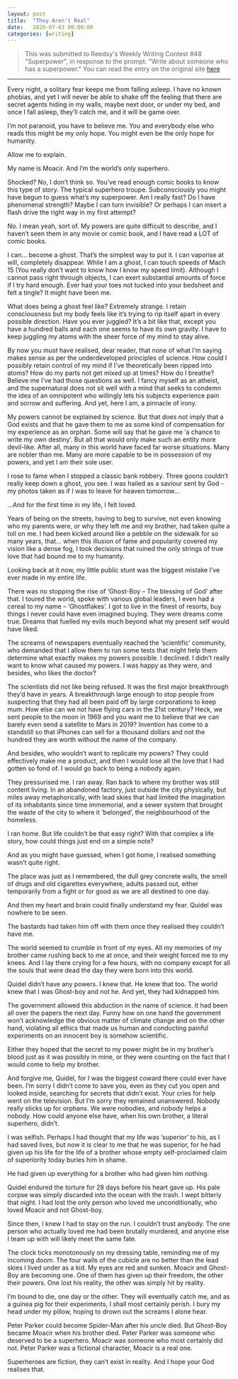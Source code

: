 ```yaml
---
layout: post
title:  "They Aren't Real"
date:   2020-07-03 00:00:00
categories: [writing]
---
```


> This was submitted to Reedsy's Weekly Writing Contest #48 "Superpower", in response to the prompt: "Write about someone who has a superpower."
> You can read the entry on the original site [here](https://blog.reedsy.com/short-story/ecjtgq/)

***
Every night, a solitary fear keeps me from falling asleep. I have no known phobias, and yet I will never be able to shake off the feeling that there are secret agents hiding in my walls, maybe next door, or under my bed, and once I fall asleep, they’ll catch me, and it will be game over.

I’m not paranoid, you have to believe me. You and everybody else who reads this might be my only hope. You might even be the only hope for humanity.

Allow me to explain.

My name is Moacir. And I’m the world’s only superhero.

Shocked? No, I don’t think so. You’ve read enough comic books to know this type of story. The typical superhero troupe. Subconsciously you might have begun to guess what’s my superpower. Am I really fast? Do I have phenomenal strength? Maybe I can turn invisible? Or perhaps I can insert a flash drive the right way in my first attempt?

  

No. I mean yeah, sort of. My powers are quite difficult to describe, and I haven’t seen them in any movie or comic book, and I have read a LOT of comic books.

I can… become a ghost. That’s the simplest way to put it. I can vaporise at will, completely disappear. While I am a ghost, I can touch speeds of Mach 15 (You really don’t want to know how I know my speed limit). Although I cannot pass right through objects, I can exert substantial amounts of force if I try hard enough. Ever had your toes not tucked into your bedsheet and felt a tingle? It might have been me.

What does being a ghost feel like? Extremely strange. I retain consciousness but my body feels like it’s trying to rip itself apart in every possible direction. Have you ever juggled? It’s a bit like that, except you have a hundred balls and each one seems to have its own gravity. I have to keep juggling my atoms with the sheer force of my mind to stay alive.

By now you must have realised, dear reader, that none of what I’m saying makes sense as per the underdeveloped principles of science. How could I possibly retain control of my mind if I’ve theoretically been ripped into atoms? How do my parts not get mixed up at times? How do I breathe? Believe me I’ve had those questions as well. I fancy myself as an atheist, and the supernatural does not sit well with a mind that seeks to condemn the idea of an omnipotent who willingly lets his subjects experience pain and sorrow and suffering. And yet, here I am, a pinnacle of irony.

My powers cannot be explained by science. But that does not imply that a God exists and that he gave them to me as some kind of compensation for my experience as an orphan. Some will say that he gave me ‘a chance to write my own destiny’. But all that would only make such an entity more devil-like. After all, many in this world have faced far worse situations. Many are nobler than me. Many are more capable to be in possession of my powers, and yet I am their sole user.

I rose to fame when I stopped a classic bank robbery. Three goons couldn’t really keep down a ghost, you see. I was hailed as a saviour sent by God - my photos taken as if I was to leave for heaven tomorrow...

…And for the first time in my life, I felt loved.

Years of being on the streets, having to beg to survive, not even knowing who my parents were, or why they left me and my brother, had taken quite a toll on me. I had been kicked around like a pebble on the sidewalk for so many years, that… when this illusion of fame and popularity covered my vision like a dense fog, I took decisions that ruined the only strings of true love that had bound me to my humanity. 

Looking back at it now, my little public stunt was the biggest mistake I’ve ever made in my entire life. 

There was no stopping the rise of ‘Ghost-Boy – The blessing of God’ after that. I toured the world, spoke with various global leaders, I even had a cereal to my name – ‘Ghostflakes’. I got to live in the finest of resorts, buy things I never could have even imagined buying. They were dreams come true. Dreams that fuelled my evils much beyond what my present self would have liked.

The screams of newspapers eventually reached the ‘scientific’ community, who demanded that I allow them to run some tests that might help them determine what exactly makes my powers possible. I declined. I didn’t really want to know what caused my powers. I was happy as they were, and besides, who likes the doctor?

The scientists did not like being refused. It was the first major breakthrough they’d have in years. A breakthrough large enough to stop people from suspecting that they had all been paid off by large corporations to keep mum. How else can we not have flying cars in the 21st century? Heck, we sent people to the moon in 1969 and you want me to believe that we can barely even send a satellite to Mars in 2019? Invention has come to a standstill so that iPhones can sell for a thousand dollars and not the hundred they are worth without the name of the company. 

And besides, who wouldn’t want to replicate my powers? They could effectively make me a product, and then I would lose all the love that I had gotten so fond of. I would go back to being a nobody again.

They pressurised me. I ran away. Ran back to where my brother was still content living. In an abandoned factory, just outside the city physically, but miles away metaphorically, with lead skies that had limited the imagination of its inhabitants since time immemorial, and a sewer system that brought the waste of the city to where it ‘belonged’, the neighbourhood of the homeless.

I ran home. But life couldn’t be that easy right? With that complex a life story, how could things just end on a simple note?

And as you might have guessed, when I got home, I realised something wasn’t quite right. 

The place was just as I remembered, the dull grey concrete walls, the smell of drugs and old cigarettes everywhere, adults passed out, either temporarily from a fight or for good as we are all destined to one day. 

And then my heart and brain could finally understand my fear. Quidel was nowhere to be seen.

The bastards had taken him off with them once they realised they couldn’t have me.

The world seemed to crumble in front of my eyes. All my memories of my brother came rushing back to me at once, and their weight forced me to my knees. And I lay there crying for a few hours, with no company except for all the souls that were dead the day they were born into this world.

Quidel didn’t have any powers. I knew that. He knew that too. The world knew that I was Ghost-boy and not he. And yet, they had kidnapped him. 

The government allowed this abduction in the name of science. It had been all over the papers the next day. Funny how on one hand the government won’t acknowledge the obvious matter of climate change and on the other hand, violating all ethics that made us human and conducting painful experiments on an innocent boy is somehow scientific.

Either they hoped that the secret to my power might be in my brother’s blood just as it was possibly in mine, or they were counting on the fact that I would come to help my brother.

And forgive me, Quidel, for I was the biggest coward there could ever have been. I’m sorry I didn’t come to save you, even as they cut you open and looked inside, searching for secrets that didn’t exist. Your cries for help went on the television. But I’m sorry they remained unanswered. Nobody really sticks up for orphans. We were nobodies, and nobody helps a nobody. How could anyone else have, when his own brother, a literal superhero, didn’t.

I was selfish. Perhaps I had thought that my life was ‘superior’ to his, as I had saved lives, but now it is clear to me that he was superior, for he had given up his life for the life of a brother whose empty self-proclaimed claim of superiority today buries him in shame. 

He had given up everything for a brother who had given him nothing.

Quidel endured the torture for 28 days before his heart gave up. His pale corpse was simply discarded into the ocean with the trash. I wept bitterly that night. I had lost the only person who loved me unconditionally, who loved Moacir and not Ghost-boy.

Since then, I knew I had to stay on the run. I couldn’t trust anybody. The one person who actually loved me had been brutally murdered, and anyone else I team up with will likely meet the same fate. 

The clock ticks monotonously on my dressing table, reminding me of my incoming doom. The four walls of the cubicle are no better than the lead skies I lived under as a kid. My eyes are red and sunken. Moacir and Ghost-Boy are becoming one. One of them has given up their freedom, the other their powers. One lost his reality, the other was simply hit by reality. 

I’m bound to die, one day or the other. They will eventually catch me, and as a guinea pig for their experiments, I shall most certainly perish. I bury my head under my pillow, hoping to drown out the screams I alone hear.

Peter Parker could become Spider-Man after his uncle died. But Ghost-Boy became Moacir when his brother died. Peter Parker was someone who deserved to be a superhero. Moacir was someone who most certainly did not. Peter Parker was a fictional character, Moacir is a real one.

Superheroes are fiction, they can’t exist in reality. And I hope your God realises that.